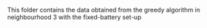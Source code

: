 This folder contains the data obtained from the greedy algorithm in neighbourhood 3 with the fixed-battery set-up
